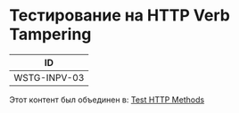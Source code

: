 # Тестирование на HTTP Verb Tampering

| ID |
| ------------- |
| WSTG-INPV-03 |

Этот контент был объединен в: [Test HTTP Methods](../02-Configuration_and_Deployment_Management_Testing/06-Test_HTTP_Methods.md)
